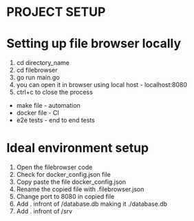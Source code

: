# PROJECT SETUP 

# Setting up file browser locally

1. cd directory_name
2. cd filebrowser
3. go run main.go 
4. you can open it in browser using local host - localhost:8080
5. ctrl+c to close the process

- make file - automation
- docker file -  CI
- e2e tests - end to end tests

# Ideal environment setup

1. Open the filebrowser code
2. Check for docker_config.json file
3. Copy paste the file docker_config.json
4. Rename the copied file with .filebrowser.json
4. Change port to 8080 in copied file
5. Add . infront of /database.db making it ./database.db
6. Add . infront of /srv 